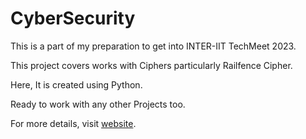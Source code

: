 # CyberSecurity

This is a part of my preparation to get into INTER-IIT TechMeet 2023.

This project covers works with Ciphers particularly Railfence Cipher.

Here, It is created using Python.

Ready to work with any other Projects too.

For more details, visit [website](https://pdr7255.wixsite.com/thendi-aano).

